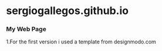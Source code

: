 # sergiogallegos.github.io

### My Web Page
1.For the first version i used a template from designmodo.com
